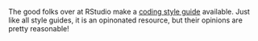 The good folks over at RStudio make a [coding style guide](https://style.tidyverse.org "style_guide") available. Just like all style guides, it is an opinonated resource, but their opinions are pretty reasonable! 
